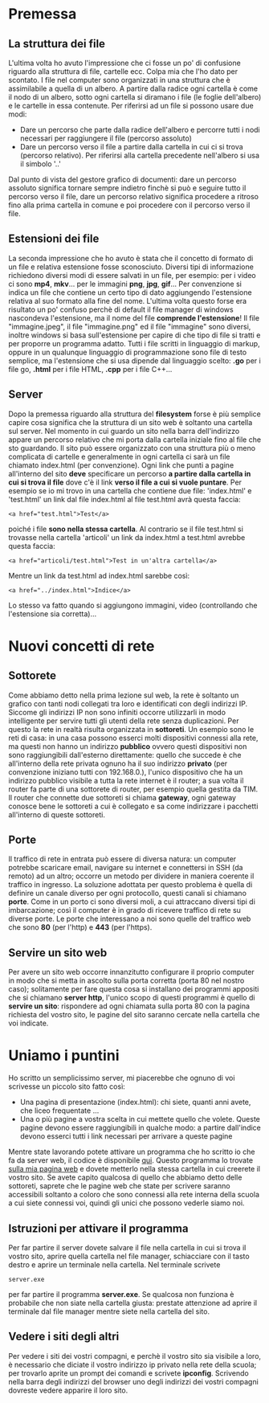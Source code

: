 # Premessa

## La struttura dei file

L'ultima volta ho avuto l'impressione che ci fosse un po'
di confusione riguardo alla struttura di file, cartelle ecc. Colpa
mia che l'ho dato per scontato.
I file nel computer sono organizzati in una struttura che è
assimilabile a quella di un albero. A partire dalla radice ogni
cartella è come il nodo di un albero, sotto ogni cartella si
diramano i file (le foglie dell'albero) e le cartelle in essa
contenute.
Per riferirsi ad un file si possono usare due modi:

* Dare un percorso che parte dalla radice dell'albero e percorre
tutti i nodi necessari per raggiungere il file (percorso
assoluto)
* Dare un percorso verso il file a partire dalla cartella in cui ci
si trova (percorso relativo). Per riferirsi alla cartella
precedente nell'albero si usa il simbolo '..'

Dal punto di vista del gestore grafico di documenti: dare un
percorso assoluto significa tornare sempre indietro finchè si può e
seguire tutto il percorso verso il file, dare un percorso relativo
significa procedere a ritroso fino alla prima cartella in comune e
poi procedere con il percorso verso il file.

## Estensioni dei file

La seconda impressione che ho avuto è stata che il concetto di
formato di un file e relativa estensione fosse sconosciuto. Diversi
tipi di informazione richiedono diversi modi di essere salvati in un
file, per esempio: per i video ci sono **mp4**, **mkv**&#x2026; per le
immagini **png**, **jpg**, **gif**&#x2026; Per convenzione si indica un file
che contiene un certo tipo di dato aggiungendo l'estensione relativa
al suo formato alla fine del nome. L'ultima volta questo forse era
risultato un po' confuso perchè di default il file manager di
windows nascondeva l'estensione, ma il nome del file **comprende
l'estensione**! Il file "immagine.jpeg", il file "immagine.png" ed il
file "immagine" sono diversi, inoltre windows si basa
sull'estensione per capire di che tipo di file si tratti e per
proporre un programma adatto. Tutti i file scritti in linguaggio di
markup, oppure in un qualunque linguaggio di programmazione sono
file di testo semplice, ma l'estensione che si usa dipende dal
linguaggio scelto: **.go** per i file go, **.html** per i file HTML,
**.cpp** per i file C++&#x2026;

## Server

Dopo la premessa riguardo alla struttura del **filesystem** forse è
più semplice capire cosa significa che la struttura di un sito web è
soltanto una cartella sul server. Nel momento in cui guardo un sito
nella barra dell'indirizzo appare un percorso relativo che mi porta
dalla cartella iniziale fino al file che sto guardando. Il sito può
essere organizzato con una struttura più o meno complicata di
cartelle e generalmente in ogni cartella ci sarà un file chiamato
index.html (per convenzione). Ogni link che punti a pagine
all'interno del sito **deve** specificare un percorso **a partire dalla
cartella in cui si trova il file** dove c'è il link **verso il file a
cui si vuole puntare**. Per esempio se io mi trovo in una cartella
che contiene due file: 'index.html' e 'test.html' un link dal file
index.html al file test.html avrà questa faccia:

	<a href="test.html">Test</a>

poiché i file **sono nella stessa cartella**.
Al contrario se il file test.html si trovasse nella cartella
'articoli' un link da index.html a test.html avrebbe questa faccia:

	<a href="articoli/test.html">Test in un'altra cartella</a>

Mentre un link da test.html ad index.html sarebbe così:


	<a href="../index.html">Indice</a>

Lo stesso va fatto quando si aggiungono immagini, video
(controllando che l'estensione sia corretta)&#x2026;


# Nuovi concetti di rete

## Sottorete

Come abbiamo detto nella prima lezione sul web, la rete è
soltanto un grafico con tanti nodi collegati tra loro e
identificati con degli indirizzi IP. Siccome gli indirizzi IP non
sono infiniti occorre utilizzarli in modo intelligente per servire
tutti gli utenti della rete senza duplicazioni. Per questo la rete
in realtà risulta organizzata in **sottoreti**. Un esempio sono le
reti di casa: in una casa possono esserci molti dispositivi
connessi alla rete, ma questi non hanno un indirizzo __pubblico__
ovvero questi dispositivi non sono raggiungibili dall'esterno
direttamente: quello che succede è che all'interno della rete
privata ognuno ha il suo indirizzo **privato** (per convenzione
iniziano tutti con 192.168.0.), l'unico dispositivo che ha un
indirizzo pubblico visibile a tutta la rete internet è il router; a
sua volta il router fa parte di una sottorete di router, per
esempio quella gestita da TIM. Il router che connette due sottoreti
si chiama **gateway**, ogni gateway conosce bene le sottoreti a cui è
collegato e sa come indirizzare i pacchetti all'interno di queste
sottoreti.

## Porte

Il traffico di rete in entrata può essere di diversa natura: un
computer potrebbe scaricare email, navigare su internet e
connettersi in SSH (da remoto) ad un altro; occorre un metodo per
dividere in maniera coerente il traffico in ingresso. La soluzione
adottata per questo problema è quella di definire un canale diverso
per ogni protocollo, questi canali si chiamano **porte**. Come in un
porto ci sono diversi moli, a cui attraccano diversi tipi di
imbarcazione; così il computer è in grado di ricevere traffico di
rete su diverse porte. Le porte che interessano a noi sono quelle
del traffico web che sono **80** (per l'http) e **443** (per l'https).

## Servire un sito web

Per avere un sito web occorre innanzitutto configurare il proprio
computer in modo che si metta in ascolto sulla porta corretta
(porta 80 nel nostro caso); solitamente per fare questa cosa si
installano dei programmi appositi che si chiamano **server http**,
l'unico scopo di questi programmi è quello di **servire un sito**:
rispondere ad ogni chiamata sulla porta 80 con la pagina richiesta
del vostro sito, le pagine del sito saranno cercate nella cartella
che voi indicate.

# Uniamo i puntini

Ho scritto un semplicissimo server, mi piacerebbe che ognuno
di voi scrivesse un piccolo sito fatto così:

* Una pagina di presentazione (index.html): chi siete, quanti anni
avete, che liceo frequentate &#x2026;
* Una o più pagine a vostra scelta in cui mettete quello che volete.
Queste pagine devono essere raggiungibili in qualche modo: a
partire dall'indice devono esserci tutti i link necessari per
arrivare a queste pagine

Mentre state lavorando potete attivare un programma che ho scritto
io che fa da server web, il codice è disponibile [qui](/files/server.go). Questo
programma lo trovate [sulla mia pagina web](/files/server.exe) e dovete metterlo nella
stessa cartella in cui creerete il vostro sito. Se avete capito
qualcosa di quello che abbiamo detto delle sottoreti, saprete che le
pagine web che state per scrivere saranno accessibili soltanto a
coloro che sono connessi alla rete interna della scuola a cui siete
connessi voi, quindi gli unici che possono vederle siamo noi.

## Istruzioni per attivare il programma

Per far partire il server dovete salvare il file nella cartella in
cui si trova il vostro sito, aprire quella cartella nel file
manager, schiacciare con il tasto destro e aprire un terminale
nella cartella. Nel terminale scrivete

	server.exe

per far partire il programma **server.exe**. Se qualcosa non funziona
è probabile che non siate nella cartella giusta: prestate
attenzione ad aprire il terminale dal file manager mentre siete
nella cartella del sito.

## Vedere i siti degli altri

Per vedere i siti dei vostri compagni, e perchè il vostro sito sia
visibile a loro, è necessario che diciate il vostro indirizzo ip
privato nella rete della scuola; per trovarlo aprite un prompt dei
comandi e scrivete **ipconfig**. Scrivendo nella barra degli
indirizzi del browser uno degli indirizzi dei vostri compagni
dovreste vedere apparire il loro sito.
